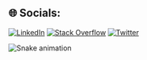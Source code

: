 
## 🌐 Socials:
[![LinkedIn](https://img.shields.io/badge/LinkedIn-%230077B5.svg?logo=linkedin&logoColor=white)](https://linkedin.com/in/serhat-aksakal) [![Stack Overflow](https://img.shields.io/badge/-Stackoverflow-FE7A16?logo=stack-overflow&logoColor=white)](https://stackoverflow.com/users/11993139) [![Twitter](https://img.shields.io/badge/Twitter-%231DA1F2.svg?logo=Twitter&logoColor=white)](https://twitter.com/serhataksakall) 

<img src="https://raw.githubusercontent.com/fanksin/fanksin/output/snake.svg" alt="Snake animation" />
